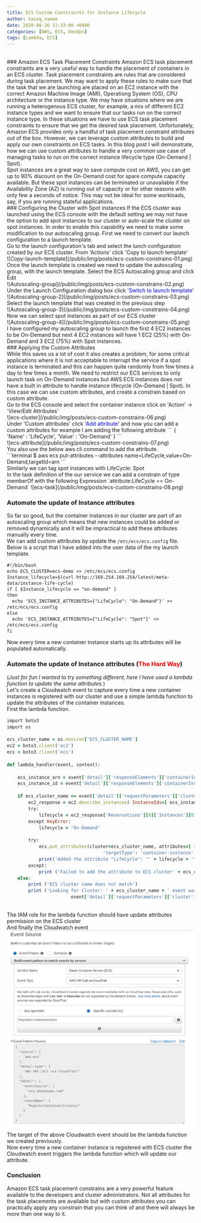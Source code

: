 ```yaml
---
title: ECS Custom Constraints for Instance Lifecycle 
author: hazaq_naeem
date: 2020-08-26 11:33:00 +0400
categories: [AWS, ECS, DevOps]
tags: [Lambda, ECS]
---
```

<br/>
### Amazon ECS Task Placement Constraints
Amazon ECS task placement constraints are a very useful way to handle the placement of containers in an ECS cluster. Task placement constraints are rules that are considered during task placement. We may want to apply these rules to make sure that the task that we are launching are placed on an EC2 instance with the correct Amazon Machine Image (AMI), Operationg System (OS), CPU architecture or the instance type. We may have situations where we are running a heterogenous ECS cluster, for example, a mix of different EC2 instance types and we want to ensure that our tasks run on the correct instance type. In these situations we have to use ECS task placement constraints to ensure that we get the desired task placement. Unfortunately, Amazon ECS provides only a handful of task placement constraint attributes out of the box. However, we can leverage custom attributes to build and apply our own constraints on ECS tasks. In this blog post I will demonstrate, how we can use custom attributes to handle a very common use case of managing tasks to run on the correct instance lifecycle type (On-Demand | Spot).  

<br/>
Spot instances are a great way to save compute cost on AWS, you can get up to 90% discount on the On-Demand cost for spare compute capacity available. But these spot instances can be terminated or unavailable if the Availability Zone (AZ) is running out of capacity or for other reasons with only few a seconds of notice. This may not be ideal for some workloads, say, if you are running stateful applications.  

<br/>
### Configuring the Cluster with Spot instances  
If the ECS cluster was launched using the ECS console with the default setting we may not have the option to add spot instances to our cluster or auto-scale the cluster on spot instances. In order to enable this capability we need to make some modification to our autoscaling group. First we need to convert our launch configuration to a launch template.  
<br/>
Go to the launch configuration's tab and select the lunch configuration created by our ECS cluster.  
From 'Actions' click 'Copy to launch template'  
<br/>
![Copy-launch-template](/public/img/posts/ecs-custom-constrains-01.png)
<br/>  
Once the launch template is created we need to update the autoscaling group, with the launch template.  
Select the ECS Autoscaling group and click Edit  
<br/>
![Autoscaling-group](/public/img/posts/ecs-custom-constrains-02.png)  
<br/>  
Under the Launch Configuration dialog box click '<span style="color:blue">Switch to launch template</span>'  
<br/>
![Autoscaling-group-2](/public/img/posts/ecs-custom-constrains-03.png)
<br/>
Select the launch template that was created in the previous step  
<br/>
![Autoscaling-group-3](/public/img/posts/ecs-custom-constrains-04.png)
<br/>  
Now we can select spot instances as part of our ECS cluster  
<br/>
![Autoscaling-group-4](/public/img/posts/ecs-custom-constrains-05.png)
<br/>
I have configured my autoscaling group to launch the first 4 EC2 instances to be On-Demand but next 4 EC2 instances will have 1 EC2 (25%) with On-Demand and 3 EC2 (75%) with Spot instances.  
<br/>
### Applying the Custom Attributes
<br/>
While this saves us a lot of cost it also creates a problem, for some critical applications where it is not acceptable to interrupt the service if a spot instance is terminated and this can happen quite randomly from few times a day to few times a month. We need to restrict our ECS services to only launch task on On-Demand instances but AWS ECS instances does not have a built in attribute to handle instance lifecycle (On-Demand | Spot). In this case we can use custom attributes, and create a constrain based on custom attribute.  
<br/>
Go to the ECS console and select the container instance click on 'Action' -> 'View/Edit Attributes'   
<br/>
![ecs-cluster](/public/img/posts/ecs-custom-constrains-06.png)
<br/> 
Under 'Custom attributes' click '<span style="color:blue">Add attribute</span>' and now you can add a custom attributes for example I am adding the following attribute   
```
{  
	'Name' : 'LifeCycle', 
	'Value' : 'On-Demand' 
} 
```
<br/>
![ecs-attribute](/public/img/posts/ecs-custom-constrains-07.png)  
<br/>
You also use the below aws cli command to add the attribute.  
<br/>
```terminal
$ aws ecs put-attributes --attributes name=LifeCycle,value=On-Demand,targetId=arn
```
<br/>
Similarly we can tag spot instances with LifeCycle: Spot  
<br/>
In the task definition of the our service we can add a constrain of type memberOf with the following Expression `attribute:LifeCycle == On-Demand`  
![ecs-task](/public/img/posts/ecs-custom-constrains-08.png)  

### Automate the update of Instance attributes 
So far so good, but the container instances in our cluster are part of an autoscaling group which means that new instances could be added or removed dynamically and it will be impractical to add these attributes manually every time.  
We can add custom attributes by update the `/etc/ecs/ecs.config` file. Below is a script that I have added into the user data of the my launch template.  
```terminal
#!/bin/bash
echo ECS_CLUSTER=ecs-demo >> /etc/ecs/ecs.config
Instance_lifecycle=$(curl http://169.254.169.254/latest/meta-data/instance-life-cycle)
if [ $Instance_lifecycle == "on-demand" ]
then
  echo 'ECS_INSTANCE_ATTRIBUTES={"LifeCycle": "On-Demand"}' >> /etc/ecs/ecs.config
else
  echo 'ECS_INSTANCE_ATTRIBUTES={"LifeCycle": "Spot"}' >> /etc/ecs/ecs.config
fi
```
Now every time a new container instance starts up its attributes will be populated automatically.  

### Automate the update of Instance attributes (<span style="color:red">The Hard Way</span>)
(*Just for fun I wanted to try something different, here I have used a lambda function to update the same attributes.*)  
Let's create a Cloudwatch event to capture every time a new container instances is registered with our cluster and use a simple lambda function to update the attributes of the container instances.  
First the lambda function.  
```ruby
import boto3
import os

ecs_cluster_name = os.environ['ECS_CLUSTER_NAME']
ec2 = boto3.client('ec2')
ecs = boto3.client('ecs')

def lambda_handler(event, context):
    
    ecs_instance_arn = event['detail']['responseElements']['containerInstance']['containerInstanceArn']
    ecs_instance_id = event['detail']['responseElements']['containerInstance']['ec2InstanceId']
    
    if ecs_cluster_name == event['detail']['requestParameters']['cluster']:
        ec2_response = ec2.describe_instances( InstanceIds=[ ecs_instance_id ])
        try:
            lifecycle = ec2_response['Reservations'][0]['Instances'][0]['InstanceLifecycle']
        except KeyError:
            lifecycle = "On-Demand"
        
        try:
            ecs.put_attributes(cluster=ecs_cluster_name, attributes=[ { 'name':'LifeCycle', 'value': lifecycle, \
                                    'targetType': 'container-instance', 'targetId': ecs_instance_arn }])
            print('Added the attribute "LifeCycle": "' + lifecycle + '" to the instance with id ' + ecs_instance_id)
        except:
            print ('Failed to add the attribute to ECS cluster' + ecs_cluster_name)
    else:
        print ('ECS cluster name does not match')
        print ('Looking for Cluster: ' + ecs_cluster_name + ' event was for Cluster: ' + \
                        event['detail']['requestParameters']['cluster'])
        
```
The IAM role for the lambda function should have update attributes permission on the ECS cluster   
And finally the Cloudwatch event  
![cloudwatch-event](/public/img/posts/ecs-custom-constrains-09.png)  
The target of the above Cloudwatch event should be the lambda function we created previously.  
Now every time a new container instance is registered with ECS cluster the Cloudwatch event triggers the lambda function which will update our attribute.  

### Conclusion  
Amazon ECS task placement constrains are a very powerful feature available to the developers and cluster administrators. Not all attributes for the task placements are available but with custom attributes you can practically apply any constrain that you can think of and there will always be more than one way to it.  
